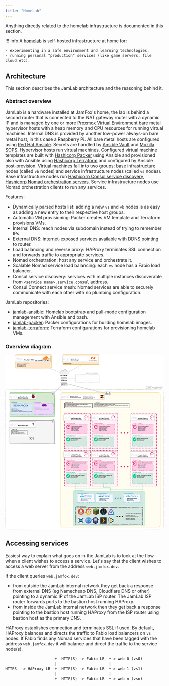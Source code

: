 ```yaml
---
title: "HomeLab"
---
```


Anything directly related to the homelab infrastructure is documented in this section.

!!! info
    A [homelab](https://old.reddit.com/r/homelab/) is self-hosted infrastructure at home for:

    - experimenting in a safe environment and learning technologies.
    - running personal "production" services (like game servers, file cloud etc).

## Architecture

This section describes the JamLab architecture and the reasoning behind it.

### Abstract overview

JamLab is a hardware installed at JamFox's home, the lab is behind a second router that is connected to the NAT gateway router with a dynamic IP and is managed by one or more [Proxmox Virtual Environment](https://www.proxmox.com/en/proxmox-ve) bare metal hypervisor hosts with a heap memory and CPU resources for running virtual machines. Internal DNS is provided by another low-power always-on bare metal host, in this case a Raspberry Pi. All bare metal hosts are configured using [Red Hat Ansible](https://www.ansible.com/). Secrets are handled by [Ansible Vault](https://docs.ansible.com/ansible/latest/cli/ansible-vault.html) and [Mozilla SOPS](https://github.com/mozilla/sops). Hypervisor hosts run virtual machines. Configured virtual machine templates are built with [Hashicorp Packer](https://www.packer.io/) using Ansible and provisioned also with Ansible using [Hashicorp Terraform](https://www.terraform.io/) and configured by Ansible post-provision. Virtual machines fall into two groups: base infrastructure nodes (called `vb` nodes) and service infrastructure nodes (called `vs` nodes). Base infrastructure nodes run [Hashicorp Consul service discovery](https://www.consul.io/), [Hashicorp Nomad orchestration servers](https://www.hashicorp.com/products/nomad). Service infrastructure nodes use Nomad orchestration clients to run any services.

Features:

- Dynamically parsed hosts list: adding a new `vs` and `vb` nodes is as easy as adding a new entry to their respective host groups.
- Automatic VM provisioning: Packer creates VM template and Terraform provisions VMs.
- Internal DNS: reach nodes via subdomain instead of trying to remember IPs.
- External DNS: internet-exposed services available with DDNS pointing to router.
- Load balancing and reverse proxy: HAProxy terminates SSL connection and forwards traffic to appropriate services.  
- Nomad orchestration: host any service and orchestrate it.
- Scalable Nomad service load balancing: each `vs` node has a Fabio load balancer.
- Consul service discovery: services with multiple instances discoverable from `<service name>.service.consul` address.
- Consul Connect service mesh: Nomad services are able to securely communicate with each other with no plumbing configuration.

JamLab repositories:

- [jamlab-ansible](https://github.com/JamFox/jamlab-ansible): Homelab bootstrap and pull-mode configuration management with Ansible and bash.
- [jamlab-packer](https://github.com/JamFox/jamlab-packer): Packer configurations for building homelab images.
- [jamlab-terraform](https://github.com/JamFox/jamlab-terraform): Terraform configurations for provisioning homelab VMs.

### Overview diagram

![jamlab-overview diagram](attachments/jamlab-overview.png)

## Accessing services

Easiest way to explain what goes on in the JamLab is to look at the flow when a client wishes to access a service. Let's say that the client wishes to access a web server from the address `web.jamfox.dev`.

If the client queries `web.jamfox.dev`:

- from outside the JamLab internal network they get back a response from external DNS (eg Namecheap DNS, Cloudflare DNS or other) pointing to a dynamic IP of the JamLab ISP router. The JamLab ISP router forwards ports to the bastion host running HAProxy.
- from inside the JamLab internal network then they get back a response pointing to the bastion host running HAProxy from the ISP router using bastion host as the primary DNS.

HAProxy establishes connection and terminates SSL if used. By default, HAProxy balances and directs the traffic to Fabio load balancers on `vs` nodes. If Fabio finds any Nomad services that have been tagged with the address `web.jamfox.dev` it will balance and direct the traffic to the service node(s).

```
                      +- HTTP(S) -> Fabio LB -+-> web-0 (vs0)
                      |                       |
HTTPS --> HAProxy LB -+- HTTP(S) -> Fabio LB -+-> web-1 (vs1)
                      |                       |
                      +- HTTP(S) -> Fabio LB -+-> web-n (vsn)
```
